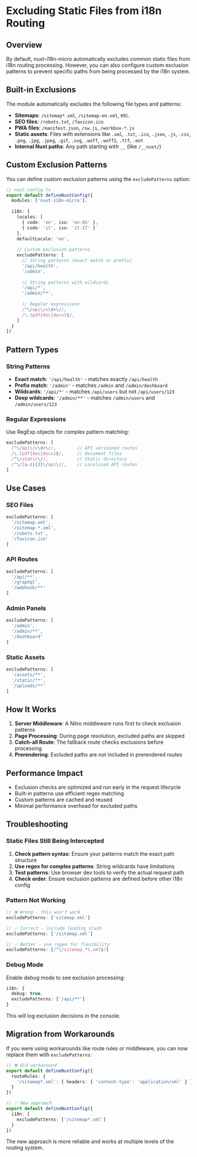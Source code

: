 # Excluding Static Files from i18n Routing

## Overview

By default, nuxt-i18n-micro automatically excludes common static files from i18n routing processing. However, you can also configure custom exclusion patterns to prevent specific paths from being processed by the i18n system.

## Built-in Exclusions

The module automatically excludes the following file types and patterns:

- **Sitemaps**: `/sitemap*.xml`, `/sitemap-en.xml`, etc.
- **SEO files**: `/robots.txt`, `/favicon.ico`
- **PWA files**: `/manifest.json`, `/sw.js`, `/workbox-*.js`
- **Static assets**: Files with extensions like `.xml`, `.txt`, `.ico`, `.json`, `.js`, `.css`, `.png`, `.jpg`, `.jpeg`, `.gif`, `.svg`, `.woff`, `.woff2`, `.ttf`, `.eot`
- **Internal Nuxt paths**: Any path starting with `__` (like `/__nuxt/`)

## Custom Exclusion Patterns

You can define custom exclusion patterns using the `excludePatterns` option:

```typescript
// nuxt.config.ts
export default defineNuxtConfig({
  modules: ['nuxt-i18n-micro'],
  
  i18n: {
    locales: [
      { code: 'en', iso: 'en-US' },
      { code: 'it', iso: 'it-IT' }
    ],
    defaultLocale: 'en',
    
    // Custom exclusion patterns
    excludePatterns: [
      // String patterns (exact match or prefix)
      '/api/health',
      '/admin',
      
      // String patterns with wildcards
      '/api/*',
      '/admin/**',
      
      // Regular expressions
      /^\/api\/v\d+\//,
      /\.(pdf|doc|docx)$/,
    ]
  }
})
```

## Pattern Types

### String Patterns

- **Exact match**: `'/api/health'` - matches exactly `/api/health`
- **Prefix match**: `'/admin'` - matches `/admin` and `/admin/dashboard`
- **Wildcards**: `'/api/*'` - matches `/api/users` but not `/api/users/123`
- **Deep wildcards**: `'/admin/**'` - matches `/admin/users` and `/admin/users/123`

### Regular Expressions

Use RegExp objects for complex pattern matching:

```typescript
excludePatterns: [
  /^\/api\/v\d+\//,        // API versioned routes
  /\.(pdf|doc|docx)$/,     // Document files
  /^\/static\//,           // Static directory
  /^\/[a-z]{2}\/api\//,    // Localized API routes
]
```

## Use Cases

### SEO Files
```typescript
excludePatterns: [
  '/sitemap.xml',
  '/sitemap-*.xml',
  '/robots.txt',
  '/favicon.ico'
]
```

### API Routes
```typescript
excludePatterns: [
  '/api/**',
  '/graphql',
  '/webhook/**'
]
```

### Admin Panels
```typescript
excludePatterns: [
  '/admin',
  '/admin/**',
  '/dashboard'
]
```

### Static Assets
```typescript
excludePatterns: [
  '/assets/**',
  '/static/**',
  '/uploads/**'
]
```

## How It Works

1. **Server Middleware**: A Nitro middleware runs first to check exclusion patterns
2. **Page Processing**: During page resolution, excluded paths are skipped
3. **Catch-all Route**: The fallback route checks exclusions before processing
4. **Prerendering**: Excluded paths are not included in prerendered routes

## Performance Impact

- Exclusion checks are optimized and run early in the request lifecycle
- Built-in patterns use efficient regex matching
- Custom patterns are cached and reused
- Minimal performance overhead for excluded paths

## Troubleshooting

### Static Files Still Being Intercepted

1. **Check pattern syntax**: Ensure your patterns match the exact path structure
2. **Use regex for complex patterns**: String wildcards have limitations
3. **Test patterns**: Use browser dev tools to verify the actual request path
4. **Check order**: Ensure exclusion patterns are defined before other i18n config

### Pattern Not Working

```typescript
// ❌ Wrong - this won't work
excludePatterns: ['sitemap.xml']

// ✅ Correct - include leading slash
excludePatterns: ['/sitemap.xml']

// ✅ Better - use regex for flexibility
excludePatterns: [/^\/sitemap.*\.xml$/]
```

### Debug Mode

Enable debug mode to see exclusion processing:

```typescript
i18n: {
  debug: true,
  excludePatterns: ['/api/**']
}
```

This will log exclusion decisions in the console.

## Migration from Workarounds

If you were using workarounds like route rules or middleware, you can now replace them with `excludePatterns`:

```typescript
// ❌ Old workaround
export default defineNuxtConfig({
  routeRules: {
    '/sitemap*.xml': { headers: { 'content-type': 'application/xml' } }
  }
})

// ✅ New approach
export default defineNuxtConfig({
  i18n: {
    excludePatterns: ['/sitemap*.xml']
  }
})
```

The new approach is more reliable and works at multiple levels of the routing system.
